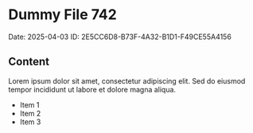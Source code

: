 # Dummy File 742

Date: 2025-04-03
ID: 2E5CC6D8-B73F-4A32-B1D1-F49CE55A4156

## Content

Lorem ipsum dolor sit amet, consectetur adipiscing elit.
Sed do eiusmod tempor incididunt ut labore et dolore magna aliqua.

* Item 1
* Item 2
* Item 3
